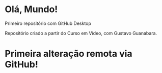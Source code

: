 # Olá, Mundo!
 
Primeiro repositório com GitHub Desktop

Repositório criado a partir do Curso em Vídeo, com Gustavo Guanabara.

# Primeira alteração remota via GitHub!
